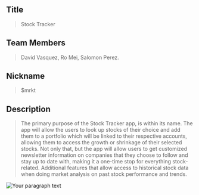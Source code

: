 ## Title

> Stock Tracker

 
## Team Members

> David Vasquez, Ro Mei, Salomon Perez.


## Nickname

> $mrkt


## Description

> The primary purpose of the Stock Tracker app, is within its name. The app will allow the users to look up stocks of their choice and add them to a portfolio which will be linked to their respective accounts, allowing them to access the growth or shrinkage of their selected stocks. Not only that, but the app will allow users to get customized newsletter information on companies that they choose to follow and stay up to date with, making it a one-time stop for everything stock-related. Additional features that allow access to historical stock data when doing market analysis on past stock performance and trends. 


![Your paragraph text](https://github.com/salomonprz/CSC_340_FinalProject/assets/122686318/57e9b362-4773-4f82-9e8b-af5a6c2acc03)
